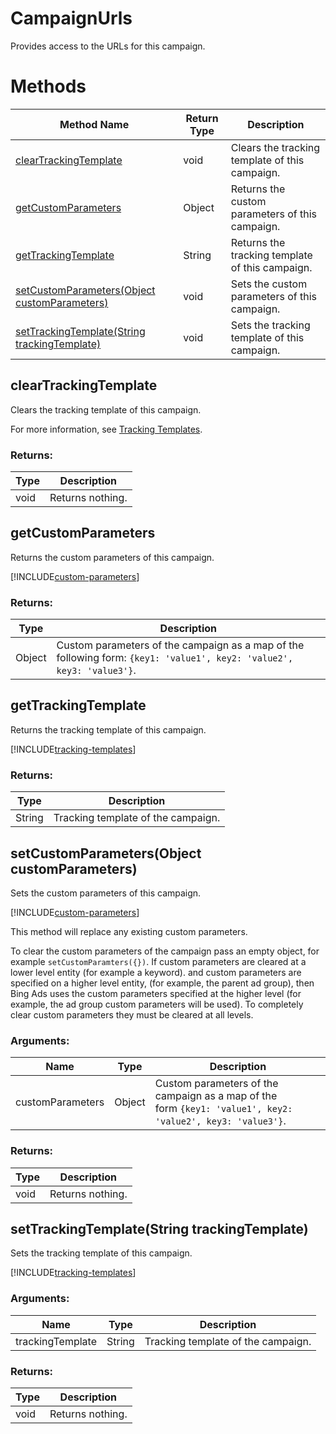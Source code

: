 # CampaignUrls
Provides access to the URLs for this campaign.

# Methods
|Method Name|Return Type|Description|
|-|-|-
[clearTrackingTemplate](#cleartrackingtemplate)|void|Clears the tracking template of this campaign.<br />
[getCustomParameters](#getcustomparameters)|Object|Returns the custom parameters of this campaign.
[getTrackingTemplate](#gettrackingtemplate)|String|Returns the tracking template of this campaign.<br />
[setCustomParameters(Object customParameters)](#setcustomparameters~object-customparameters~)|void|Sets the custom parameters of this campaign.<br />
[setTrackingTemplate(String trackingTemplate)](#settrackingtemplate~string-trackingtemplate~)|void|Sets the tracking template of this campaign.<br />

## <a name="cleartrackingtemplate"></a>clearTrackingTemplate
Clears the tracking template of this campaign.


For more information, see [Tracking Templates](/bingads/guides/url-tracking-upgraded-urls#trackingtemplatevalidation).
### Returns:
|Type|Description|
|-|-
void|Returns nothing.

## <a name="getcustomparameters"></a>getCustomParameters
Returns the custom parameters of this campaign. 

[!INCLUDE[custom-parameters](../includes/custom-parameters.md)]
### Returns:
|Type|Description|
|-|-
Object|Custom parameters of the campaign as a map of the following form: `{key1: 'value1', key2: 'value2', key3: 'value3'}`.

## <a name="gettrackingtemplate"></a>getTrackingTemplate
Returns the tracking template of this campaign.


[!INCLUDE[tracking-templates](../includes/tracking-templates.md)]
### Returns:
|Type|Description|
|-|-
String|Tracking template of the campaign.

## <a name="setcustomparameters~object-customparameters~"></a>setCustomParameters(Object customParameters)
Sets the custom parameters of this campaign.


[!INCLUDE[custom-parameters](../includes/custom-parameters.md)]

This method will replace any existing custom parameters.

To clear the custom parameters of the campaign pass an empty object, for example `setCustomParamters({})`.  If custom parameters are cleared at a lower level entity (for example a keyword). and custom parameters are specified on a higher level entity, (for example, the parent ad group), then Bing Ads uses the custom parameters specified at the higher level (for example, the ad group custom parameters will be used).  To completely clear custom parameters they must be cleared at all levels.
### Arguments:
|Name|Type|Description|
|-|-|-
customParameters|Object|Custom parameters of the campaign as a map of the<br /> form <code>{key1: 'value1', key2: 'value2', key3: 'value3'}</code>.
### Returns:
|Type|Description|
|-|-
void|Returns nothing.

## <a name="settrackingtemplate~string-trackingtemplate~"></a>setTrackingTemplate(String trackingTemplate)
Sets the tracking template of this campaign.


[!INCLUDE[tracking-templates](../includes/tracking-templates.md)]
### Arguments:
|Name|Type|Description|
|-|-|-
trackingTemplate|String|Tracking template of the campaign.
### Returns:
|Type|Description|
|-|-
void|Returns nothing.

